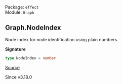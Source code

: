 Package: `effect`<br />
Module: `Graph`<br />

## Graph.NodeIndex

Node index for node identification using plain numbers.

**Signature**

```ts
type NodeIndex = number
```

[Source](https://github.com/Effect-TS/effect/tree/main/packages/effect/src/Graph.ts#L51)

Since v3.18.0